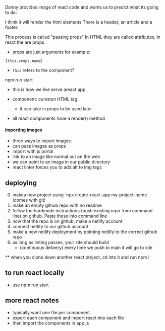Danny provides image of react code and wants us to predict what its going to do: 

I think it will render the html elements 
There is a header, an article and a footer. 

This process is called "passing props"
In HTML they are called attributes, in react the are props.
* props are just arguments
for example: 

```
{this.props.name}
```
* `this` refers to the component?

npm run start
* this is how we live serve areact app

* component: cumston HTML tag
    * it can take in props to be used later

* all react components have a render() method

#### importing images
* three ways to import images:
* can pass images as props
* import with js portal
* link to an image like normal out on the web
* we can point to an image in our public directory
* react linter forces you to add alt to img tags

## deploying
0. makea new project using `npx create-react-app my-project-name (comes with git)
1. make an empty github repo with no readme
2. follow the hardmode instructions (push existing repo from command line) on github. Paste these into command line
3. now that the repo is on github, make a netlify account
4. connect netlify to our github account
5. make a new netlify deployment by pointing netlify to the correct github repo
6. as long as linting passes, your site should build 
     * (continuous delivery) every time we push to main it will go to site

** when you clone down another react project, cd into it and run npm i

## to run react locally
* use npm run start

## more react notes
* typically want one file per component
* export each component and import react into each file
* then import the components in app.js

